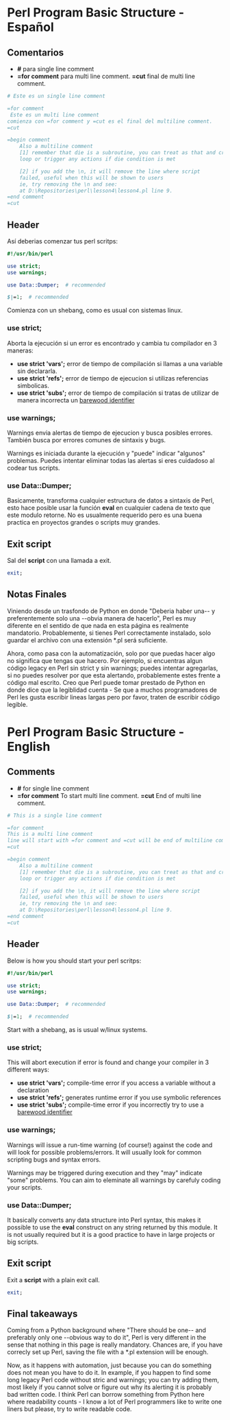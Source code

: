 # Perl Program Basic Structure - Español

## Comentarios

- **#** para single line comment 
- **=for comment** para multi line comment. **=cut** final de multi line comment.

```perl
# Este es un single line comment

=for comment
 Este es un multi line comment
comienza con =for comment y =cut es el final del multiline comment.
=cut

=begin comment
    Also a multiline comment
    [1] remember that die is a subroutine, you can treat as that and create a
    loop or trigger any actions if die condition is met

    [2] if you add the \n, it will remove the line where script
    failed, useful when this will be shown to users
    ie, try removing the \n and see:
    at D:\Repositories\perl\lesson4\lesson4.pl line 9.
=end comment
=cut
```

## Header

Así deberias comenzar tus perl scritps:

```perl
#!/usr/bin/perl

use strict;
use warnings;

use Data::Dumper;  # recommended

$|=1;  # recommended

```

Comienza con un shebang, como es usual con sistemas linux.

### use strict; 

Aborta la ejecución si un error es encontrado y cambia tu compilador en 3 maneras:

- **use strict 'vars';** error de tiempo de compilación si llamas a una variable sin declararla.
- **use strict 'refs';** error de tiempo de ejecucion si utilizas referencias simbolicas.
- **use strict 'subs';** error de tiempo de compilación si tratas de utilizar de manera incorrecta un [barewood identifier](https://www.geeksforgeeks.org/barewords-in-perl/)

### use warnings;

Warnings envia alertas de tiempo de ejecucion y busca posibles errores. También busca por errores comunes de sintaxis y bugs.

Warnings es iniciada durante la ejecución y "puede" indicar "algunos" problemas. Puedes intentar eliminar todas las alertas si eres cuidadoso al codear tus scripts.

### use Data::Dumper;

Basicamente, transforma cualquier estructura de datos a sintaxis de Perl, esto hace posible usar la función **eval** en cualquier cadena de texto que este modulo retorne. No es usualmente requerido pero es una buena practica en proyectos grandes o scripts muy grandes.

## Exit script

Sal del **script** con una llamada a exit.

```perl
exit;
```

## Notas Finales

Viniendo desde un trasfondo de Python en donde "Deberia haber una-- y preferentemente solo una --obvia manera de hacerlo", Perl es muy diferente en el sentido de que nada en esta página es realmente mandatorio. Probablemente, si tienes Perl correctamente instalado, solo guardar el archivo con una extensión *.pl será suficiente.

Ahora, como pasa con la automatización, solo por que puedas hacer algo no significa que tengas que hacero. Por ejemplo, si encuentras algun código legacy en Perl sin strict y sin warnings; puedes intentar agregarlas, si no puedes resolver por que esta alertando, probablemente estes frente a código mal escrito. Creo que Perl puede tomar prestado de Python en donde dice que la legiblidad cuenta - Se que a muchos programadores de Perl les gusta escribir lineas largas pero por favor, traten de escribir código legible.


# Perl Program Basic Structure - English

## Comments

- **#** for single line comment 
- **=for comment** To start multi line comment. **=cut** End of multi line comment.

```perl
# This is a single line comment

=for comment
This is a multi line comment
line will start with =for comment and =cut will be end of multiline comment.
=cut

=begin comment
    Also a multiline comment
    [1] remember that die is a subroutine, you can treat as that and create a
    loop or trigger any actions if die condition is met

    [2] if you add the \n, it will remove the line where script
    failed, useful when this will be shown to users
    ie, try removing the \n and see:
    at D:\Repositories\perl\lesson4\lesson4.pl line 9.
=end comment
=cut
```

## Header

Below is how you should start your perl scritps:

```perl
#!/usr/bin/perl

use strict;
use warnings;

use Data::Dumper;  # recommended

$|=1;  # recommended
```

Start with a shebang, as is usual w/linux systems.

### use strict; 

This will abort execution if error is found and change your compiler in 3 different ways:

- **use strict 'vars';** compile-time error if you access a variable without a declaration
- **use strict 'refs';** generates runtime error if you use symbolic references
- **use strict 'subs';** compile-time error if you incorrectly try to use a [barewood identifier](https://www.geeksforgeeks.org/barewords-in-perl/)

### use warnings;

Warnings will issue a run-time warning (of course!) against the code and will look for possible problems/errors. It will usually look for common scripting bugs and syntax errors.

Warnings may be triggered during execution and they "may" indicate "some" problems. You can aim to eleminate all warnings by carefuly coding your scripts.

### use Data::Dumper;

It basically converts any data structure into Perl syntax, this makes it possible to use the **eval** construct on any string returned by this module. It is not usually required but it is a good practice to have in large projects or big scripts.

## Exit script

Exit a **script** with a plain exit call.

```perl
exit;
```

## Final takeaways

Coming from a Python background where "There should be one-- and preferably only one --obvious way to do it", Perl is very different in the sense that nothing in this page is really mandatory. Chances are, if you have correcly set up Perl, saving the file with a *.pl extension will be enough.

Now, as it happens with automation, just because you can do something does not mean you have to do it. In example, if you happen to find some long legacy Perl code without stric and warnings; you can try adding them, most likely if you cannot solve or figure out why its alerting it is probably bad written code. I think Perl can borrow something from Python here where readability counts - I know a lot of Perl programmers like to write one liners but please, try to write readable code.
